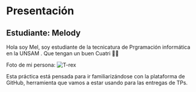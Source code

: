 # Presentación
## Estudiante: Melody

Hola soy Mel, soy estudiante de la tecnicatura de Prgramación informática en la UNSAM .
Que tengan un buen Cuatri ✌🏻

Foto de mi persona:
![T-rex](https://github.com/algo1unsam/presentaciontp0-MelOviedo/assets/142355810/f00a0493-8156-4c4c-bc91-c9b7783c7d87)

Esta práctica está pensada para ir familiarizándose con la plataforma de GitHub, herramienta que vamos a estar usando para las entregas de TPs.


